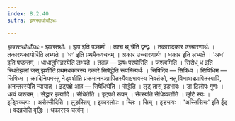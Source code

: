 ```yaml
---
index: 8.2.40
sutra: झषस्तथोर्धोऽधः

---
```

_झषस्तथोर्धोऽधः_ - झषस्तथोः । झष इति पञ्चमी । तश्च थ् चेति द्वन्द्वः । तकारादकार उच्चारणार्थः । तकारथकायोरिति लभ्यते । 'धः' इति प्रथमैकवचनम् । अकार उच्चारणार्थः । धकार इति लभ्यते । 'अध' इति षष्ठन्तम् । धाधातुभिन्नस्येति लभ्यते । तदाह — झषः परयोरिति । जश्त्वमिति । सिसेध् ध इति स्थितेझलां जस् झशी॑ति प्रथमधकारस्य दकारे सिषेद्धेति रूपमित्यर्थः । सिषिदिव — सिषिध्व । सिषिधिम — सिषिध्म । क्रादिनियमस्तु नेड्वशीति प्रक्रमाननञ्प्रापितस्यैवाऽभावस्य निवर्तको, नतु विभाषादप्रापितस्यापि, अनन्तरस्येति न्यायात् । इट्पक्षे आह —  सिषेधिथेति । सेद्धेति । लृट् तास् इडभावः । डा टिलोपः गुणः । धत्वं जश्त्वम् । सेद्धार इत्यादि । सेधितेति । इट्पक्षे रूपम् । सेत्स्यति सेधिष्यतीति । लृटि स्यः । इड्विकल्पः । असैत्सीदिति । लुङस्तिप् । इकारलोपः । च्लिः । सिच् । इडभावः । 'अस्तिसिचः' इति ईट् । वदव्रजेति वृद्धिः । धकारस्य चर्त्वम् ।
